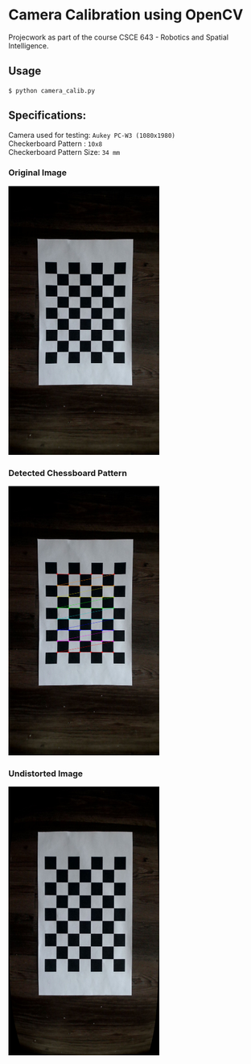 # Camera Calibration using OpenCV

Projecwork as part of the course CSCE 643 - Robotics and Spatial Intelligence.

## Usage

    $ python camera_calib.py

## Specifications:

Camera used for testing: `Aukey PC-W3 (1080x1980)` \
Checkerboard Pattern : `10x8` \
Checkerboard Pattern Size: `34 mm`

### Original Image
<img src="https://github.com/nykabhishek/camera-calibration/blob/main/outputs/original.png" width="300" title="Original Image" >

### Detected Chessboard Pattern
<img src="https://github.com/nykabhishek/camera-calibration/blob/main/outputs/chess.png" width="300" >

### Undistorted Image
<img src="https://github.com/nykabhishek/camera-calibration/blob/main/outputs/undistorted_calibresult.png" width="300" >
